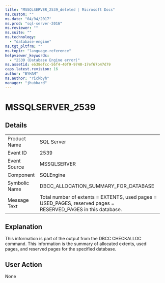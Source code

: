 ```yaml
---
title: "MSSQLSERVER_2539_deleted | Microsoft Docs"
ms.custom: ""
ms.date: "04/04/2017"
ms.prod: "sql-server-2016"
ms.reviewer: ""
ms.suite: ""
ms.technology: 
  - "database-engine"
ms.tgt_pltfrm: ""
ms.topic: "language-reference"
helpviewer_keywords: 
  - "2539 (Database Engine error)"
ms.assetid: e638efcc-56f4-40f9-9740-17ef67b47d79
caps.latest.revision: 16
author: "BYHAM"
ms.author: "rickbyh"
manager: "jhubbard"
---
```

# MSSQLSERVER_2539
  
## Details  
  
|||  
|-|-|  
|Product Name|SQL Server|  
|Event ID|2539|  
|Event Source|MSSQLSERVER|  
|Component|SQLEngine|  
|Symbolic Name|DBCC_ALLOCATION_SUMMARY_FOR_DATABASE|  
|Message Text|Total number of extents = EXTENTS, used pages = USED_PAGES, reserved pages = RESERVED_PAGES in this database.|  
  
## Explanation  
This information is part of the output from the DBCC CHECKALLOC command. This information is the summary of allocated extents, used pages, and reserved pages for the specified database.  
  
## User Action  
None  
  
